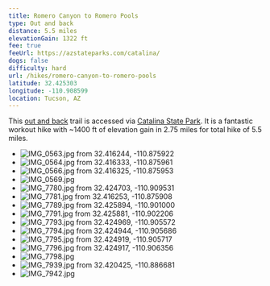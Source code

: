```yaml
---
title: Romero Canyon to Romero Pools
type: Out and back
distance: 5.5 miles
elevationGain: 1322 ft
fee: true
feeUrl: https://azstateparks.com/catalina/
dogs: false
difficulty: hard
url: /hikes/romero-canyon-to-romero-pools
latitude: 32.425303
longitude: -110.908599
location: Tucson, AZ
---
```


This [out and back](https://www.alltrails.com/trail/us/arizona/romero-canyon-trail-to-romero-pools) trail is accessed via [Catalina State Park](https://azstateparks.com/catalina/). It is a fantastic workout hike with ~1400 ft of elevation gain in 2.75 miles for total hike of 5.5 miles.

<wb-map></wb-map>

- ![IMG_0563.jpg from 32.416244, -110.875922](https://imagedelivery.net/jUwSKjsiLWz8U8lfkVW6uQ/ad9ebd72-ceca-422d-e815-687f77380300/330width)
- ![IMG_0564.jpg from 32.416333, -110.875961](https://imagedelivery.net/jUwSKjsiLWz8U8lfkVW6uQ/d5af04d3-298a-419d-c8bb-db2884a53200/330width)
- ![IMG_0566.jpg from 32.416325, -110.875953](https://imagedelivery.net/jUwSKjsiLWz8U8lfkVW6uQ/f92a9fe2-5d22-4c79-f568-80303e5ccc00/330width)
- ![IMG_0569.jpg](https://imagedelivery.net/jUwSKjsiLWz8U8lfkVW6uQ/8be19708-00e3-4179-6d99-2d86ed3f2500/330width)
- ![IMG_7780.jpg from 32.424703, -110.909531](https://imagedelivery.net/jUwSKjsiLWz8U8lfkVW6uQ/35a5fc75-b57f-4847-5a97-16d78bb0b100/330width)
- ![IMG_7781.jpg from 32.416253, -110.875908](https://imagedelivery.net/jUwSKjsiLWz8U8lfkVW6uQ/cf24128d-7c9a-4fa6-cd0c-377dffc04a00/330width)
- ![IMG_7789.jpg from 32.425894, -110.901000](https://imagedelivery.net/jUwSKjsiLWz8U8lfkVW6uQ/ab79ad9b-af5e-4a7b-6785-cfc3e87a1200/330width)
- ![IMG_7791.jpg from 32.425881, -110.902206](https://imagedelivery.net/jUwSKjsiLWz8U8lfkVW6uQ/1b91e5ac-d492-4ef0-11e3-af9697f88e00/330width)
- ![IMG_7793.jpg from 32.424969, -110.905572](https://imagedelivery.net/jUwSKjsiLWz8U8lfkVW6uQ/cc7accec-4873-48f3-373c-e8f51d9c3300/330width)
- ![IMG_7794.jpg from 32.424944, -110.905686](https://imagedelivery.net/jUwSKjsiLWz8U8lfkVW6uQ/853946be-8fa4-436c-2d38-a9ec38f8d300/330width)
- ![IMG_7795.jpg from 32.424919, -110.905717](https://imagedelivery.net/jUwSKjsiLWz8U8lfkVW6uQ/0c1c7f80-d685-4e97-04f4-564070f92d00/330width)
- ![IMG_7796.jpg from 32.424917, -110.906356](https://imagedelivery.net/jUwSKjsiLWz8U8lfkVW6uQ/9bc5d0c0-f779-4d50-5878-01b1942bda00/330width)
- ![IMG_7798.jpg](https://imagedelivery.net/jUwSKjsiLWz8U8lfkVW6uQ/65840285-4f8f-4f29-858c-619f64793100/330width)
- ![IMG_7939.jpg from 32.420425, -110.886681](https://imagedelivery.net/jUwSKjsiLWz8U8lfkVW6uQ/45c8e6d4-84e8-4a4d-03ec-33c422e05e00/330width)
- ![IMG_7942.jpg](https://imagedelivery.net/jUwSKjsiLWz8U8lfkVW6uQ/a39add3c-0044-4faa-a00a-cc9668274000/330width)
